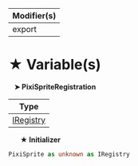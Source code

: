 | Modifier(s)                            |
|----------------------------------------|
| export |

# &#9733; Variable(s)

&nbsp;&nbsp; **&#10148; PixiSpriteRegistration**

| Type                        |
|-----------------------------|
| [IRegistry](/kernel/interface/di/iregistry.md) |

&nbsp;&nbsp;&nbsp;&nbsp;&nbsp; **&#9733; Initializer**

```ts
PixiSprite as unknown as IRegistry
```